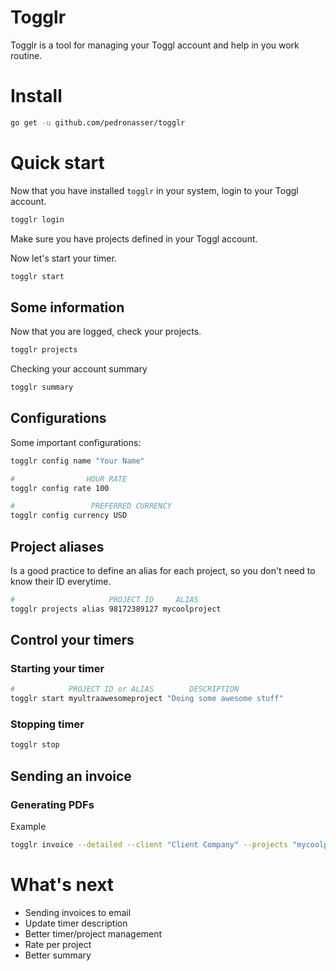 # Togglr

Togglr is a tool for managing your Toggl account and help in you work routine.

# Install

```sh
go get -u github.com/pedronasser/togglr
```

# Quick start

Now that you have installed `togglr` in your system, login to your Toggl account. 

```sh
togglr login
```

Make sure you have projects defined in your Toggl account.

Now let's start your timer.

```sh
togglr start
```

## Some information

Now that you are logged, check your projects.

```sh
togglr projects
```

Checking your account summary

```sh
togglr summary
```

## Configurations

Some important configurations:

```sh
togglr config name "Your Name"
```

```sh
#                HOUR RATE
togglr config rate 100
```

```sh
#                 PREFERRED CURRENCY
togglr config currency USD
```

## Project aliases

Is a good practice to define an alias for each project, so you don't need to know their ID everytime.

```sh
#                     PROJECT ID     ALIAS
togglr projects alias 98172389127 mycoolproject
```

## Control your timers

### Starting your timer

```sh
#            PROJECT ID or ALIAS        DESCRIPTION
togglr start myultraawesomeproject "Doing some awesome stuff"
```

### Stopping timer

```sh
togglr stop
```

## Sending an invoice 

### Generating PDFs

Example

```sh
togglr invoice --detailed --client "Client Company" --projects "mycoolproject,othercoolproject"
```

# What's next

- Sending invoices to email
- Update timer description
- Better timer/project management
- Rate per project
- Better summary 